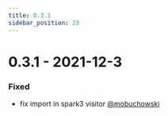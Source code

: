 ```yaml
---
title: 0.3.1
sidebar_position: 23
---
```


# 0.3.1 - 2021-12-3

### Fixed
* fix import in spark3 visitor [@mobuchowski](https://github.com/mobuchowski)